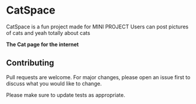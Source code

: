 # CatSpace

CatSpace is a fun project made for MINI PROJECT
Users can post pictures of cats and yeah totally about cats 

**The Cat page for the internet**

## Contributing
Pull requests are welcome. For major changes, please open an issue first to discuss what you would like to change.

Please make sure to update tests as appropriate.
